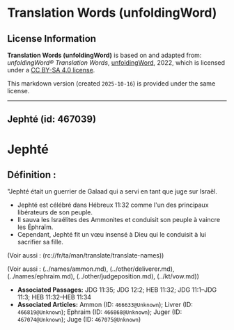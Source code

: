# Translation Words (unfoldingWord)

## License Information

**Translation Words (unfoldingWord)** is based on and adapted from: _unfoldingWord® Translation Words_, [unfoldingWord](https://unfoldingword.org/utw), 2022, which is licensed under a [CC BY-SA 4.0 license](https://creativecommons.org/licenses/by-sa/4.0/legalcode.en).

This markdown version (created `2025-10-16`) is provided under the same license.



--------------------------------

## Jephté (id: 467039)

Jephté
======

Définition :
------------

"Jephté était un guerrier de Galaad qui a servi en tant que juge sur Israël.

* Jephté est célébré dans Hébreux 11:32 comme l'un des principaux libérateurs de son peuple.
* Il sauva les Israélites des Ammonites et conduisit son peuple à vaincre les Éphraïm.
* Cependant, Jephté fit un vœu insensé à Dieu qui le conduisit à lui sacrifier sa fille.

(Voir aussi : (rc://fr/ta/man/translate/translate\-names))

(Voir aussi : (../names/ammon.md), (../other/deliverer.md), (../names/ephraim.md), (../other/judgeposition.md), (../kt/vow.md))

* **Associated Passages:** JDG 11:35; JDG 12:2; HEB 11:32; JDG 11:1–JDG 11:3; HEB 11:32–HEB 11:34
* **Associated Articles:** Ammon  (ID: `466633@Unknown`); Livrer (ID: `466819@Unknown`); Ephraim (ID: `466868@Unknown`); Juger (ID: `467074@Unknown`); Juge (ID: `467075@Unknown`)

